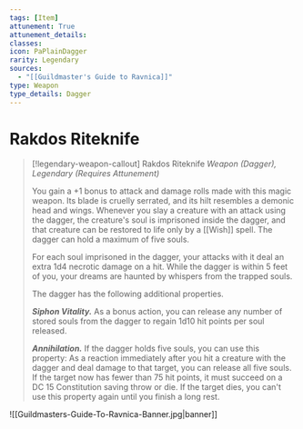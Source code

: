 ```yaml
---
tags: [Item]
attunement: True
attunement_details: 
classes: 
icon: PaPlainDagger
rarity: Legendary
sources:
  - "[[Guildmaster's Guide to Ravnica]]"
type: Weapon
type_details: Dagger
---
```

# Rakdos Riteknife
>[!legendary-weapon-callout] Rakdos Riteknife
>*Weapon (Dagger), Legendary (Requires Attunement)*
>
>You gain a +1 bonus to attack and damage rolls made with this magic weapon. Its blade is cruelly serrated, and its hilt resembles a demonic head and wings. Whenever you slay a creature with an attack using the dagger, the creature's soul is imprisoned inside the dagger, and that creature can be restored to life only by a [[Wish]] spell. The dagger can hold a maximum of five souls.
>
>For each soul imprisoned in the dagger, your attacks with it deal an extra 1d4 necrotic damage on a hit. While the dagger is within 5 feet of you, your dreams are haunted by whispers from the trapped souls.
>
>The dagger has the following additional properties.
>
>***Siphon Vitality.*** As a bonus action, you can release any number of stored souls from the dagger to regain 1d10 hit points per soul released.
>
>***Annihilation.*** If the dagger holds five souls, you can use this property: As a reaction immediately after you hit a creature with the dagger and deal damage to that target, you can release all five souls. If the target now has fewer than 75 hit points, it must succeed on a DC 15 Constitution saving throw or die. If the target dies, you can't use this property again until you finish a long rest.

![[Guildmasters-Guide-To-Ravnica-Banner.jpg|banner]]
